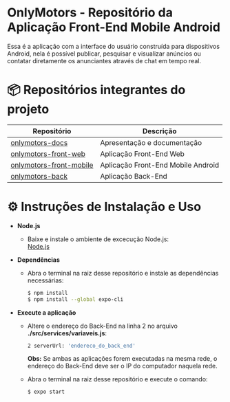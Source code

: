 # OnlyMotors - Repositório da Aplicação Front-End Mobile Android

Essa é a aplicação com a interface do usuário construída para dispositivos Android, nela é possível publicar, pesquisar e visualizar anúncios ou contatar diretamente os anunciantes através de chat em tempo real.

# 📦 Repositórios integrantes do projeto

| Repositório                                                              | Descrição                          |
| ------------------------------------------------------------------------ | ---------------------------------- |
| [onlymotors-docs](https://github.com/onlymotors/onlymotors-docs)    | Apresentação e documentação        |
| [onlymotors-front-web](https://github.com/onlymotors/onlymotors-front-web)    | Aplicação Front-End Web            |
| [onlymotors-front-mobile](https://github.com/onlymotors/onlymotors-front-mobile) | Aplicação Front-End Mobile Android |
| [onlymotors-back](https://github.com/onlymotors/onlymotors-back)         | Aplicação Back-End                 |


# ⚙️ Instruções de Instalação e Uso

<ul>
<li><b>Node.js</b></li>
<ul>
<li>Baixe e instale o ambiente de excecução Node.js:</li>
<a href="https://nodejs.org/en/download">Node.js</a>
</ul>
</ul>

<ul>
<li><b>Dependências</b></li>
<ul>
<li>Abra o terminal na raiz desse repositório e instale as dependências necessárias:
<br/>

```bash
$ npm install
$ npm install --global expo-cli
```

</li>
</ul>
</ul>

<ul>
<li><b>Execute a aplicação</b></li>
<ul>
<li>Altere o endereço do Back-End na linha 2 no arquivo <b>./src/services/variaveis.js</b>:
<br/>


```bash
2 serverUrl: 'endereco_do_back_end'
```

<b>Obs:</b> Se ambas as aplicações forem executadas na mesma rede, o endereço do Back-End deve ser o IP do computador naquela rede.
<br/>

</li>
<li>Abra o terminal na raiz desse repositório e execute o comando:
<br/>

```bash
$ expo start
```

</li>
</ul>
</ul>

